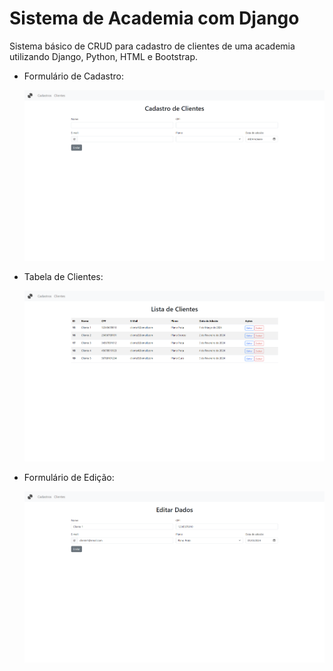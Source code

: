 <h1>Sistema de Academia com Django</h1>

<p>Sistema básico de CRUD para cadastro de clientes de uma academia utilizando Django, Python, HTML e Bootstrap.</p>

<ul>
    <li><p>Formulário de Cadastro:</p></li>
    <img src="preview/p1.png">
</ul>

<ul>
    <li><p>Tabela de Clientes:</p></li>
    <img src="preview/p2.png">
</ul>

<ul>
    <li><p>Formulário de Edição:</p></li>
    <img src="preview/p3.png">
</ul>